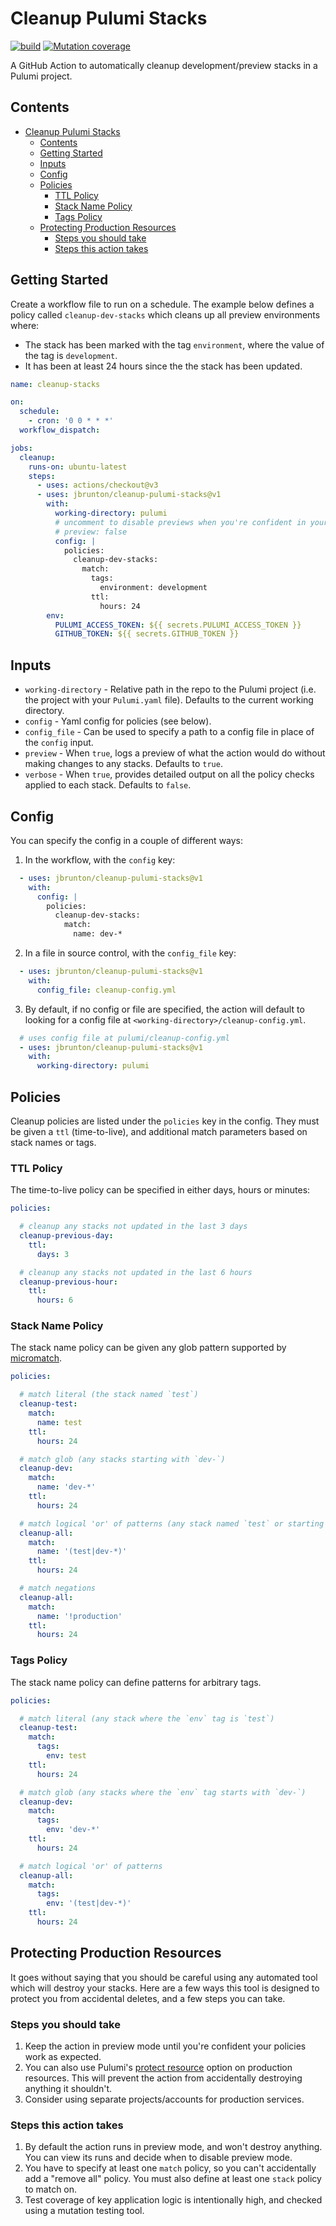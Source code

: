 # Cleanup Pulumi Stacks

[![build](https://github.com/jbrunton/cleanup-pulumi-stacks/actions/workflows/build.yml/badge.svg?query=branch%3Adevelop)](https://github.com/jbrunton/cleanup-pulumi-stacks/actions/workflows/build.yml?query=branch%3Adevelop)
[![Mutation coverage](https://img.shields.io/endpoint?style=flat&url=https%3A%2F%2Fbadge-api.stryker-mutator.io%2Fgithub.com%2Fjbrunton%2Fcleanup-pulumi-stacks%2Fdevelop)](https://dashboard.stryker-mutator.io/reports/github.com/jbrunton/cleanup-pulumi-stacks/develop)

A GitHub Action to automatically cleanup development/preview stacks in a Pulumi project.

## Contents

- [Cleanup Pulumi Stacks](#cleanup-pulumi-stacks)
  - [Contents](#contents)
  - [Getting Started](#getting-started)
  - [Inputs](#inputs)
  - [Config](#config)
  - [Policies](#policies)
    - [TTL Policy](#ttl-policy)
    - [Stack Name Policy](#stack-name-policy)
    - [Tags Policy](#tags-policy)
  - [Protecting Production Resources](#protecting-production-resources)
    - [Steps you should take](#steps-you-should-take)
    - [Steps this action takes](#steps-this-action-takes)

## Getting Started 

Create a workflow file to run on a schedule. The example below defines a policy called `cleanup-dev-stacks` which cleans up all preview environments where:
* The stack has been marked with the tag `environment`, where the value of the tag is `development`.
* It has been at least 24 hours since the the stack has been updated.

```yaml
name: cleanup-stacks

on:
  schedule:
    - cron: '0 0 * * *'
  workflow_dispatch:

jobs:
  cleanup:
    runs-on: ubuntu-latest
    steps:
      - uses: actions/checkout@v3
      - uses: jbrunton/cleanup-pulumi-stacks@v1
        with:
          working-directory: pulumi
          # uncomment to disable previews when you're confident in your policies
          # preview: false
          config: |
            policies:
              cleanup-dev-stacks:
                match:
                  tags:
                    environment: development
                  ttl:
                    hours: 24
        env:
          PULUMI_ACCESS_TOKEN: ${{ secrets.PULUMI_ACCESS_TOKEN }}
          GITHUB_TOKEN: ${{ secrets.GITHUB_TOKEN }}
```

## Inputs

* `working-directory` - Relative path in the repo to the Pulumi project (i.e. the project with your `Pulumi.yaml` file). Defaults to the current working directory.
* `config` - Yaml config for policies (see below).
* `config_file` - Can be used to specify a path to a config file in place of the `config` input.
* `preview` - When `true`, logs a preview of what the action would do without making changes to any stacks. Defaults to `true`.
* `verbose` - When `true`, provides detailed output on all the policy checks applied to each stack. Defaults to `false`.

## Config

You can specify the config in a couple of different ways:

1. In the workflow, with the `config` key:

```yaml
  - uses: jbrunton/cleanup-pulumi-stacks@v1
    with:
      config: |
        policies:
          cleanup-dev-stacks:
            match:
              name: dev-*
```

2. In a file in source control, with the `config_file` key:

```yaml
  - uses: jbrunton/cleanup-pulumi-stacks@v1
    with:
      config_file: cleanup-config.yml
```

3. By default, if no config or file are specified, the action will default to looking for a config file at `<working-directory>/cleanup-config.yml`.

```yaml
  # uses config file at pulumi/cleanup-config.yml
  - uses: jbrunton/cleanup-pulumi-stacks@v1
    with:
      working-directory: pulumi
```

## Policies

Cleanup policies are listed under the `policies` key in the config. They must be given a `ttl` (time-to-live), and additional match parameters based on stack names or tags.

### TTL Policy

The time-to-live policy can be specified in either days, hours or minutes:

```yaml
policies:

  # cleanup any stacks not updated in the last 3 days
  cleanup-previous-day:
    ttl:
      days: 3

  # cleanup any stacks not updated in the last 6 hours
  cleanup-previous-hour:
    ttl:
      hours: 6
```

### Stack Name Policy

The stack name policy can be given any glob pattern supported by [micromatch](https://github.com/micromatch/micromatch#matching-features).

```yaml
policies:

  # match literal (the stack named `test`)
  cleanup-test:
    match:
      name: test
    ttl:
      hours: 24

  # match glob (any stacks starting with `dev-`)
  cleanup-dev:
    match:
      name: 'dev-*'
    ttl:
      hours: 24

  # match logical 'or' of patterns (any stack named `test` or starting with `dev-`)
  cleanup-all:
    match:
      name: '(test|dev-*)'
    ttl:
      hours: 24

  # match negations
  cleanup-all:
    match:
      name: '!production'
    ttl:
      hours: 24
```

### Tags Policy

The stack name policy can define patterns for arbitrary tags.

```yaml
policies:

  # match literal (any stack where the `env` tag is `test`)
  cleanup-test:
    match:
      tags:
        env: test
    ttl:
      hours: 24

  # match glob (any stacks where the `env` tag starts with `dev-`)
  cleanup-dev:
    match:
      tags:
        env: 'dev-*'
    ttl:
      hours: 24

  # match logical 'or' of patterns
  cleanup-all:
    match:
      tags:
        env: '(test|dev-*)'
    ttl:
      hours: 24
```

## Protecting Production Resources

It goes without saying that you should be careful using any automated tool which will destroy your stacks. Here are a few ways this tool is designed to protect you from accidental deletes, and a few steps you can take.

### Steps you should take

1. Keep the action in preview mode until you're confident your policies work as expected.
2. You can also use Pulumi's [protect resource](https://www.pulumi.com/docs/intro/concepts/resources/options/protect/) option on production resources. This will prevent the action from accidentally destroying anything it shouldn't.
3. Consider using separate projects/accounts for production services.

### Steps this action takes

1. By default the action runs in preview mode, and won't destroy anything. You can view its runs and decide when to disable preview mode.
2. You have to specify at least one `match` policy, so you can't accidentally add a "remove all" policy. You must also define at least one `stack` policy to match on.
3. Test coverage of key application logic is intentionally high, and checked using a mutation testing tool.
